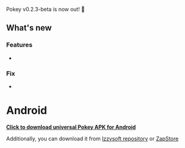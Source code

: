 Pokey v0.2.3-beta is now out! :rocket:

## What's new
### Features
-
### Fix
-

# Android

**[Click to download universal Pokey APK for Android](https://github.com/KoalaSat/pokey/releases/download/v0.2.3-beta/pokey-universal-v0.2.3-beta.apk)**

Additionally, you can download it from [Izzysoft repository](https://apt.izzysoft.de/fdroid/) or [ZapStore](https://zapstore.dev/)
